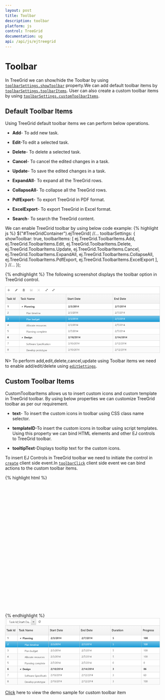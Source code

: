 ```yaml
---
layout: post
title: Toolbar
description: toolbar
platform: js
control: TreeGrid
documentation: ug
api: /api/js/ejtreegrid
---
```

# Toolbar

In TreeGrid we can show/hide the Toolbar by using [`toolbarSettings.showToolbar`](https://help.syncfusion.com/api/js/ejtreegrid#members:toolbarsettings-showtoolbar "showToolbar") property.We can add default toolbar items by [`toolbarSettings.toolbarItems`](https://help.syncfusion.com/api/js/ejtreegrid#members:toolbarsettings-toolbaritems "toolbarItems"). User can also create a custom toolbar items by using [`toolbarSettings.customToolbarItems`](https://help.syncfusion.com/api/js/ejtreegrid#members:toolbarsettings-customToolbarItems "customToolbarItems").

## Default Toolbar Items
Using TreeGrid default toolbar items we can perform below operations.

* **Add**- To add new task.

* **Edit**-To edit a selected task.

* **Delete**- To delete a selected task.
		   
* **Cancel**- To cancel the edited changes in a task.
		   
* **Update**- To save the edited changes in a task.
		   
* **ExpandAll**- To expand all the TreeGrid rows.
		   
* **CollapseAll**- To collapse all the TreeGrid rows.
		   
* **PdfExport**- To export TreeGrid in PDF format.
		   
* **ExcelExport**- To export TreeGrid in Excel format.

* **Search**- To search the TreeGrid content.

We can enable TreeGrid toolbar by using below code example:
{% highlight js %}
    $("#TreeGridContainer").ejTreeGrid(
    //...
    toolbarSettings: {
        showToolbar: true,
        toolbarItems: [
            ej.TreeGrid.ToolbarItems.Add,
            ej.TreeGrid.ToolbarItems.Edit,
            ej.TreeGrid.ToolbarItems.Delete,
            ej.TreeGrid.ToolbarItems.Update,
            ej.TreeGrid.ToolbarItems.Cancel,
            ej.TreeGrid.ToolbarItems.ExpandAll,
            ej.TreeGrid.ToolbarItems.CollapseAll,
	    ej.TreeGrid.ToolbarItems.PdfExport,
            ej.TreeGrid.ToolbarItems.ExcelExport
        ],
    }
    //...
    });

{% endhighlight %}
The following screenshot displays the toolbar option in TreeGrid control.

![](/js/TreeGrid/Toolbar_images/Toolbar_img1.png)

N> To perform add,edit,delete,cancel,update using Toolbar items we need to enable add/edit/delete using [`editSettings`](https://help.syncfusion.com/api/js/ejtreegrid#members:editsettings "editSettings").
  
## Custom Toolbar Items

CustomToolbarItems allows us to insert custom icons and custom template in TreeGrid toolbar. By using below properties we can customize TreeGrid toolbar as per our requirement.

* **text**- To insert the custom icons in toolbar using CSS class name selector.

* **templateID**-To insert the custom icons in toolbar using script templates. Using this property we can bind HTML elements and other EJ controls to TreeGrid toolbar.

* **tooltipText**-Displays tooltip text for the custom icons.

To insert EJ Controls in TreeGrid toolbar we need to initiate the control in [`create`](https://help.syncfusion.com/api/js/ejtreegrid#events:create "create") client side event.In [`toolbarClick`](https://help.syncfusion.com/api/js/ejtreegrid#events:toolbarclick "toolbarclick") client side event we can bind actions to the custom toolbar items.

{% highlight html %}
    <div id="TreeGridContainer" style="height:400px;width:100%"></div>           
    <script id="ColumnVisibility" type="text/x-jsrender">
        <input id="dropdownContainer" />
    </script>
    <script type="text/javascript">     
        $(function () {
            $("#TreeGridContainer").ejTreeGrid({               
                 toolbarClick: function (args) {
                    if (args.itemName == "Reset") {
                       //we can bind the custom actions here
                    }
                },               
                toolbarSettings: {
                    showToolbar: true,
                     customToolbarItems: [
		    {templateID: "#ColumnVisibility",tooltipText:"Column Visibility" },
		    {text:"Reset",tooltipText:"Reset"}],
                },               
                create: function (args) {
		    //Here we can append custom EJ controls
                    $("#dropdownContainer").ejDropDownList({
					});
                }
            })
        });
    </script>
    <style type="text/css" class="cssStyles">    
        #TreeGridContainer_ColumnVisibility {
            padding-top: 2px;
            padding-bottom: 0px;
        }
        .Reset:before {
            content: "\e677";
        }
    </style>
	{% endhighlight %}
![](/js/TreeGrid/Toolbar_images/Toolbar_img2.png)

[Click](http://js.syncfusion.com/demos/web/#!/bootstrap/treegrid/toolbartemplate) here to view the demo sample for custom toolbar item